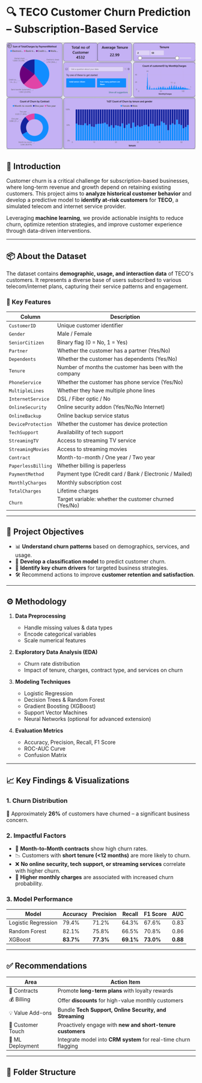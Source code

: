 # 🔍 TECO Customer Churn Prediction – Subscription-Based Service


![Dashboard](Telco_Customer_Churn%20Dashboard.png)

## 📝 Introduction

Customer churn is a critical challenge for subscription-based businesses, where long-term revenue and growth depend on retaining existing customers. This project aims to **analyze historical customer behavior** and develop a predictive model to **identify at-risk customers** for **TECO**, a simulated telecom and internet service provider.

Leveraging **machine learning**, we provide actionable insights to reduce churn, optimize retention strategies, and improve customer experience through data-driven interventions.

---

## 📦 About the Dataset

The dataset contains **demographic, usage, and interaction data** of TECO's customers. It represents a diverse base of users subscribed to various telecom/internet plans, capturing their service patterns and engagement.

### 📁 Key Features

| Column                     | Description                                                  |
|---------------------------|--------------------------------------------------------------|
| `CustomerID`              | Unique customer identifier                                   |
| `Gender`                  | Male / Female                                                |
| `SeniorCitizen`           | Binary flag (0 = No, 1 = Yes)                                |
| `Partner`                 | Whether the customer has a partner (Yes/No)                  |
| `Dependents`              | Whether the customer has dependents (Yes/No)                 |
| `Tenure`                  | Number of months the customer has been with the company      |
| `PhoneService`            | Whether the customer has phone service (Yes/No)              |
| `MultipleLines`           | Whether they have multiple phone lines                       |
| `InternetService`         | DSL / Fiber optic / No                                       |
| `OnlineSecurity`          | Online security addon (Yes/No/No Internet)                  |
| `OnlineBackup`            | Online backup service status                                 |
| `DeviceProtection`        | Whether the customer has device protection                   |
| `TechSupport`             | Availability of tech support                                 |
| `StreamingTV`             | Access to streaming TV service                               |
| `StreamingMovies`         | Access to streaming movies                                   |
| `Contract`                | Month-to-month / One year / Two year                         |
| `PaperlessBilling`        | Whether billing is paperless                                 |
| `PaymentMethod`           | Payment type (Credit card / Bank / Electronic / Mailed)      |
| `MonthlyCharges`          | Monthly subscription cost                                    |
| `TotalCharges`            | Lifetime charges                                             |
| `Churn`                   | Target variable: whether the customer churned (Yes/No)       |

---

## 🎯 Project Objectives

- 📊 **Understand churn patterns** based on demographics, services, and usage.
- 🧠 **Develop a classification model** to predict customer churn.
- 📌 **Identify key churn drivers** for targeted business strategies.
- 🛠️ Recommend actions to improve **customer retention and satisfaction**.

---

## ⚙️ Methodology

1. **Data Preprocessing**
   - Handle missing values & data types
   - Encode categorical variables
   - Scale numerical features

2. **Exploratory Data Analysis (EDA)**
   - Churn rate distribution
   - Impact of tenure, charges, contract type, and services on churn

3. **Modeling Techniques**
   - Logistic Regression  
   - Decision Trees & Random Forest  
   - Gradient Boosting (XGBoost)  
   - Support Vector Machines  
   - Neural Networks (optional for advanced extension)

4. **Evaluation Metrics**
   - Accuracy, Precision, Recall, F1 Score
   - ROC-AUC Curve
   - Confusion Matrix

---

## 📈 Key Findings & Visualizations

### 1. Churn Distribution  
🧮 Approximately **26%** of customers have churned – a significant business concern.

### 2. Impactful Factors  
- 🚨 **Month-to-Month contracts** show high churn rates.
- 📉 Customers with **short tenure (<12 months)** are more likely to churn.
- ❌ **No online security, tech support, or streaming services** correlate with higher churn.
- 💸 **Higher monthly charges** are associated with increased churn probability.

### 3. Model Performance  
| Model               | Accuracy | Precision | Recall | F1 Score | AUC  |
|--------------------|----------|-----------|--------|----------|------|
| Logistic Regression| 79.4%    | 71.2%     | 64.3%  | 67.6%    | 0.83 |
| Random Forest       | 82.1%    | 75.8%     | 66.5%  | 70.8%    | 0.86 |
| XGBoost             | **83.7%**| **77.3%** | **69.1%**| **73.0%**| **0.88** |

---

## ✅ Recommendations

| Area              | Action Item                                                   |
|-------------------|---------------------------------------------------------------|
| 📄 Contracts       | Promote **long-term plans** with loyalty rewards              |
| 💰 Billing         | Offer **discounts** for high-value monthly customers          |
| 💡 Value Add-ons   | Bundle **Tech Support, Online Security, and Streaming**       |
| 📲 Customer Touch  | Proactively engage with **new and short-tenure customers**    |
| 🧠 ML Deployment   | Integrate model into **CRM system** for real-time churn flagging |

---

## 📂 Folder Structure

